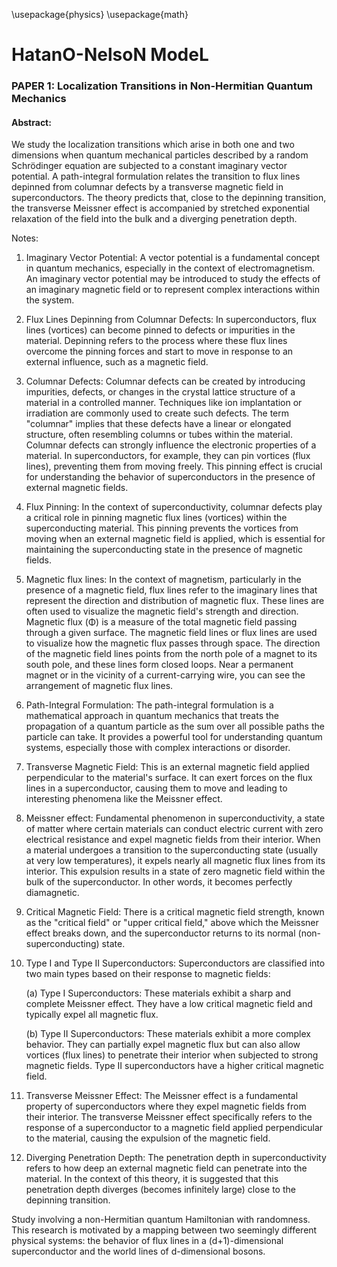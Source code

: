\usepackage{physics}
\usepackage{math}

# HatanO-NelsoN ModeL

### PAPER 1: Localization Transitions in Non-Hermitian Quantum Mechanics

#### Abstract:

We study the localization transitions which arise in both one and two dimensions when quantum
mechanical particles described by a random Schrödinger equation are subjected to a constant imaginary
vector potential. A path-integral formulation relates the transition to flux lines depinned from columnar
defects by a transverse magnetic field in superconductors. The theory predicts that, close to the
depinning transition, the transverse Meissner effect is accompanied by stretched exponential relaxation
of the field into the bulk and a diverging penetration depth.

Notes: 
1. Imaginary Vector Potential: A vector potential is a fundamental concept in quantum mechanics, especially in the context of electromagnetism. An imaginary vector potential may be introduced to study the effects of an imaginary magnetic field or to represent complex interactions within the system.
2. Flux Lines Depinning from Columnar Defects: In superconductors, flux lines (vortices) can become pinned to defects or impurities in the material. Depinning refers to the process where these flux lines overcome the pinning forces and start to move in response to an external influence, such as a magnetic field.
3. Columnar Defects: Columnar defects can be created by introducing impurities, defects, or changes in the crystal lattice structure of a material in a controlled manner. Techniques like ion implantation or irradiation are commonly used to create such defects. The term "columnar" implies that these defects have a linear or elongated structure, often resembling columns or tubes within the material. Columnar defects can strongly influence the electronic properties of a material. In superconductors, for example, they can pin vortices (flux lines), preventing them from moving freely. This pinning effect is crucial for understanding the behavior of superconductors in the presence of external magnetic fields.
4. Flux Pinning: In the context of superconductivity, columnar defects play a critical role in pinning magnetic flux lines (vortices) within the superconducting material. This pinning prevents the vortices from moving when an external magnetic field is applied, which is essential for maintaining the superconducting state in the presence of magnetic fields.
5. Magnetic flux lines: In the context of magnetism, particularly in the presence of a magnetic field, flux lines refer to the imaginary lines that represent the direction and distribution of magnetic flux. These lines are often used to visualize the magnetic field's strength and direction. Magnetic flux (Φ) is a measure of the total magnetic field passing through a given surface. The magnetic field lines or flux lines are used to visualize how the magnetic flux passes through space. The direction of the magnetic field lines points from the north pole of a magnet to its south pole, and these lines form closed loops. Near a permanent magnet or in the vicinity of a current-carrying wire, you can see the arrangement of magnetic flux lines.
6. Path-Integral Formulation: The path-integral formulation is a mathematical approach in quantum mechanics that treats the propagation of a quantum particle as the sum over all possible paths the particle can take. It provides a powerful tool for understanding quantum systems, especially those with complex interactions or disorder.
7. Transverse Magnetic Field: This is an external magnetic field applied perpendicular to the material's surface. It can exert forces on the flux lines in a superconductor, causing them to move and leading to interesting phenomena like the Meissner effect.
8. Meissner effect: Fundamental phenomenon in superconductivity, a state of matter where certain materials can conduct electric current with zero electrical resistance and expel magnetic fields from their interior. When a material undergoes a transition to the superconducting state (usually at very low temperatures), it expels nearly all magnetic flux lines from its interior. This expulsion results in a state of zero magnetic field within the bulk of the superconductor. In other words, it becomes perfectly diamagnetic.
9. Critical Magnetic Field: There is a critical magnetic field strength, known as the "critical field" or "upper critical field," above which the Meissner effect breaks down, and the superconductor returns to its normal (non-superconducting) state.
10. Type I and Type II Superconductors: Superconductors are classified into two main types based on their response to magnetic fields:

    (a) Type I Superconductors: These materials exhibit a sharp and complete Meissner effect. They have a low critical magnetic field and typically expel all magnetic flux.

    (b) Type II Superconductors: These materials exhibit a more complex behavior. They can partially expel magnetic flux but can also allow vortices (flux lines) to penetrate their interior when subjected to strong magnetic fields. Type II superconductors have a higher critical magnetic field.
11. Transverse Meissner Effect: The Meissner effect is a fundamental property of superconductors where they expel magnetic fields from their interior. The transverse Meissner effect specifically refers to the response of a superconductor to a magnetic field applied perpendicular to the material, causing the expulsion of the magnetic field.
12. Diverging Penetration Depth: The penetration depth in superconductivity refers to how deep an external magnetic field can penetrate into the material. In the context of this theory, it is suggested that this penetration depth diverges (becomes infinitely large) close to the depinning transition.


Study involving a non-Hermitian quantum Hamiltonian with randomness. This research is motivated by a mapping between two seemingly different physical systems: the behavior of flux lines in a (d+1)-dimensional superconductor and the world lines of d-dimensional bosons.
